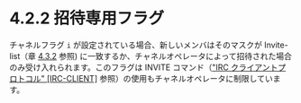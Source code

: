# 4.2.2 招待専用フラグ

チャネルフラグ `i` が設定されている場合、新しいメンバはそのマスクが Invite-list（章 [4.3.2](./channel-invitation.md) 参照) に一致するか、チャネルオペレータによって招待された場合のみ受け入れられます。このフラグは INVITE コマンド（["IRC クライアントプロトコル" [IRC-CLIENT]](https://solareenlo.com/rfc2812) 参照）の使用もチャネルオペレータに制限しています。
